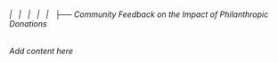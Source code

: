 ###### |   |   |   |   |   ├── Community Feedback on the Impact of Philanthropic Donations

*Add content here*